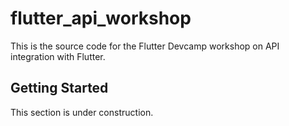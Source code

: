 # flutter_api_workshop

This is the source code for the Flutter Devcamp workshop on API integration with Flutter.

## Getting Started

This section is under construction.
